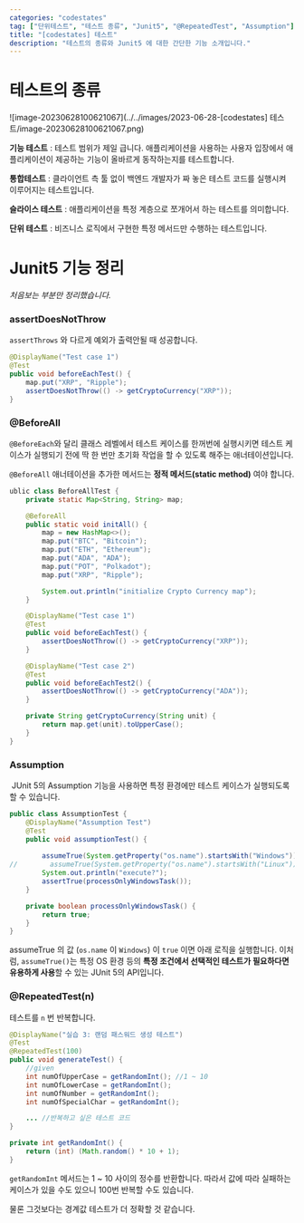 ```yaml
---
categories: "codestates"
tag: ["단위테스트", "테스트 종류", "Junit5", "@RepeatedTest", "Assumption"]
title: "[codestates] 테스트"
description: "테스트의 종류와 Junit5 에 대한 간단한 기능 소개입니다."
---
```


# 테스트의 종류

![image-20230628100621067](../../images/2023-06-28-[codestates] 테스트/image-20230628100621067.png)

**기능 테스트** : 테스트 범위가 제일 급니다. 애플리케이션을 사용하는 사용자 입장에서 애플리케이션이 제공하는 기능이 올바르게 동작하는지를 테스트합니다.

**통합테스트** : 클라이언트 측 툴 없이 백엔드 개발자가 짜 놓은 테스트 코드를 실행시켜 이루어지는 테스트입니다. 

**슬라이스 테스트** : 애플리케이션을 특정 계층으로 쪼개어서 하는 테스트를 의미합니다.

**단위 테스트** : 비즈니스 로직에서 구현한 특정 메서드만 수행하는 테스트입니다.

# Junit5 기능 정리

*처음보는 부분만 정리했습니다.*

### assertDoesNotThrow

`assertThrows` 와 다르게 예외가 출력안될 때 성공합니다.

```java
@DisplayName("Test case 1")
@Test
public void beforeEachTest() {
    map.put("XRP", "Ripple");
    assertDoesNotThrow(() -> getCryptoCurrency("XRP"));
}
```

### @BeforeAll

`@BeforeEach`와 달리 클래스 레벨에서 테스트 케이스를 한꺼번에 실행시키면 테스트 케이스가 실행되기 전에 딱 한 번만 초기화 작업을 할 수 있도록 해주는 애너테이션입니다.

`@BeforeAll` 애너테이션을 추가한 메서드는 **정적 메서드(static method)** 여야 합니다.

```java
ublic class BeforeAllTest {
    private static Map<String, String> map;

    @BeforeAll
    public static void initAll() {
        map = new HashMap<>();
        map.put("BTC", "Bitcoin");
        map.put("ETH", "Ethereum");
        map.put("ADA", "ADA");
        map.put("POT", "Polkadot");
        map.put("XRP", "Ripple");

        System.out.println("initialize Crypto Currency map");
    }

    @DisplayName("Test case 1")
    @Test
    public void beforeEachTest() {
        assertDoesNotThrow(() -> getCryptoCurrency("XRP"));
    }

    @DisplayName("Test case 2")
    @Test
    public void beforeEachTest2() {
        assertDoesNotThrow(() -> getCryptoCurrency("ADA"));
    }

    private String getCryptoCurrency(String unit) {
        return map.get(unit).toUpperCase();
    }
}
```

### Assumption

​	JUnit 5의 Assumption 기능을 사용하면 특정 환경에만 테스트 케이스가 실행되도록 할 수 있습니다.

```java
public class AssumptionTest {
    @DisplayName("Assumption Test")
    @Test
    public void assumptionTest() {
        
        assumeTrue(System.getProperty("os.name").startsWith("Windows")); // (1)
//        assumeTrue(System.getProperty("os.name").startsWith("Linux")); // (2)
        System.out.println("execute?");
        assertTrue(processOnlyWindowsTask());
    }

    private boolean processOnlyWindowsTask() {
        return true;
    }
}
```

assumeTrue 의 값 (`os.name` 이 `Windows`) 이 `true` 이면 아래 로직을 실행합니다. 이처럼, `assumeTrue()`는 특정 OS 환경 등의 **특정 조건에서 선택적인 테스트가 필요하다면 유용하게 사용**할 수 있는 JUnit 5의 API입니다.

### @RepeatedTest(n)

테스트를 `n` 번 반복합니다.

```java
@DisplayName("실습 3: 랜덤 패스워드 생성 테스트")
@Test
@RepeatedTest(100)
public void generateTest() {
    //given
    int numOfUpperCase = getRandomInt(); //1 ~ 10
    int numOfLowerCase = getRandomInt();
    int numOfNumber = getRandomInt();
    int numOfSpecialChar = getRandomInt();

    ... //반복하고 싶은 테스트 코드
}

private int getRandomInt() {
    return (int) (Math.random() * 10 + 1);
}
```

`getRandomInt` 메서드는 1 ~ 10 사이의 정수를 반환합니다. 따라서 값에 따라 실패하는 케이스가 있을 수도 있으니 100번 반복할 수도 있습니다.

물론 그것보다는 경계값 테스트가 더 정확할 것 같습니다.